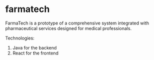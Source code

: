 # farmatech

FarmaTech is a prototype of a comprehensive system integrated with pharmaceutical services designed for medical professionals. 


Technologies:

  1. Java for the backend
  2. React for the frontend
